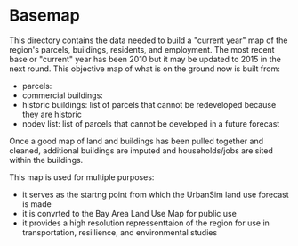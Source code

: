 # Basemap

This directory contains the data needed to build a "current year" map of the region's parcels, buildings, residents, and employment. The most recent base or "current" year has been 2010 but it may be updated to 2015 in the next round. This objective map of what is on the ground now is built from:
* parcels:
* commercial buildings:
* historic buildings: list of parcels that cannot be redeveloped because they are historic
* nodev list: list of parcels that cannot be developed in a future forecast

Once a good map of land and buildings has been pulled together and cleaned, additional buildings are imputed and households/jobs are sited within the buildings.

This map is used for multiple purposes:
* it serves as the startng point from which the UrbanSim land use forecast is made
* it is convrted to the Bay Area Land Use Map for public use
* it provides a high resolution repressenttaion of the region for use in transportation, resillience, and environmental studies
